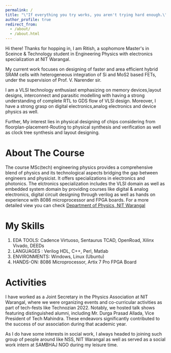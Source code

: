 ```yaml
---
permalink: /
title: "\"If everything you try works, you aren't trying hard enough.\" - Gordon Moore"
author_profile: true
redirect_from: 
  - /about/
  - /about.html
---
```


Hi there! Thanks for hopping in, I am Ritish, a sophomore Master's in Sceince & Technology student in Engineering Physics with electronics specialization at NIT Warangal. 

My current work focuses on designing of faster and area efficient hybrid SRAM cells with heterogeneous integration of Si and MoS2 based FETs, under the supervision of Prof. V. Narender sir. 

I am a VLSI technology enthusiast emphasizing on memory devices,layout designs, interconnect and parasitic modelling with having a strong understanding of complete RTL to GDS flow of VLSI design. Moreover, I have a strong grasp on digital electronics,analog electronics and device physics as well.

Further, My interest lies in physical designing of chips considering from floorplan-placement-Routing to physical synthesis and verification as well as clock tree synthesis and layout designing. 

About The Course
======
The course MSc(tech) engineering physics provides a comprehensive blend of physics and its technological aspects bridging the gap between engineers and physicist. It offers specializations in electronics and photonics. The elctronics specialization includes the VLSI domain as well as embedded system domain by providing courses like digital & analog electronics, digital circuit designing through verilog as well as hands on experience with 8086 microprocessor and FPGA boards. For a more detailed view you can check [Department of Physics, NIT Warangal](https://nitw.ac.in/physics)

My Skills
======
1. EDA TOOLS: Cadence Virtuoso, Sentaurus TCAD, OpenRoad, Xilinx Vivado, DEEDs
1. LANGUAGES : Verilog HDL, C++, Perl, Matlab
1. ENVIRONMENTS: Windows, Linux (Ubuntu)
1. HANDS-ON: 8086 Microprocessor, Artix 7 Pro FPGA Board

Activities
======
I have worked as a Joint Secretary in the Physics Association at NIT Warangal, where we were organizing events and co-curricular activities as part of tech-fests like Technozian 2022. Notably, we hosted talk shows featuring distinguished alumni, including Mr. Durga Prasad Allada, Vice President of Tech Mahindra. These endeavors significantly contributed to the success of our association during that academic year.

As I do have some interests in social work, I always headed to joining such group of people around like NSS, NIT Warangal as well as served as a social work intern 
at SAMBHAJ NGO during my leisure time.


